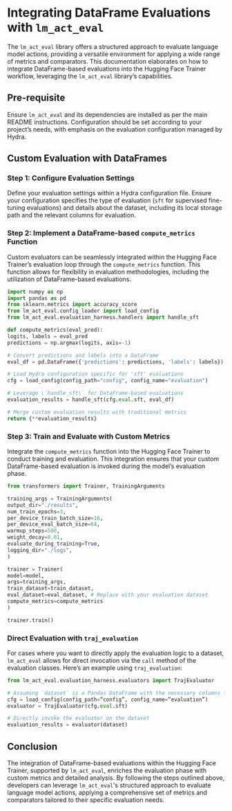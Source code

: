 
# Integrating DataFrame Evaluations with `lm_act_eval`

The `lm_act_eval` library offers a structured approach to evaluate language model actions, providing a versatile environment for applying a wide range of metrics and comparators. This documentation elaborates on how to integrate DataFrame-based evaluations into the Hugging Face Trainer workflow, leveraging the `lm_act_eval` library’s capabilities.

## Pre-requisite

Ensure `lm_act_eval` and its dependencies are installed as per the main README instructions. Configuration should be set according to your project’s needs, with emphasis on the evaluation configuration managed by Hydra.

## Custom Evaluation with DataFrames

### Step 1: Configure Evaluation Settings

Define your evaluation settings within a Hydra configuration file. Ensure your configuration specifies the type of evaluation (`sft` for supervised fine-tuning evaluations) and details about the dataset, including its local storage path and the relevant columns for evaluation.

### Step 2: Implement a DataFrame-based `compute_metrics` Function

Custom evaluators can be seamlessly integrated within the Hugging Face Trainer’s evaluation loop through the `compute_metrics` function. This function allows for flexibility in evaluation methodologies, including the utilization of DataFrame-based evaluations.

```python
import numpy as np
import pandas as pd
from sklearn.metrics import accuracy_score
from lm_act_eval.config_loader import load_config
from lm_act_eval.evaluation_harness.handlers import handle_sft

def compute_metrics(eval_pred):
logits, labels = eval_pred
predictions = np.argmax(logits, axis=-1)

# Convert predictions and labels into a DataFrame
eval_df = pd.DataFrame({'predictions': predictions, 'labels': labels})

# Load Hydra configuration specific for 'sft' evaluations
cfg = load_config(config_path="config", config_name="evaluation")

# Leverage \`handle_sft\` for DataFrame-based evaluations
evaluation_results = handle_sft(cfg.eval.sft, eval_df)

# Merge custom evaluation results with traditional metrics
return {**evaluation_results}
```

### Step 3: Train and Evaluate with Custom Metrics

Integrate the `compute_metrics` function into the Hugging Face Trainer to conduct training and evaluation. This integration ensures that your custom DataFrame-based evaluation is invoked during the model’s evaluation phase.

```python
from transformers import Trainer, TrainingArguments

training_args = TrainingArguments(
output_dir="./results",
num_train_epochs=3,
per_device_train_batch_size=16,
per_device_eval_batch_size=64,
warmup_steps=500,
weight_decay=0.01,
evaluate_during_training=True,
logging_dir="./logs",
)

trainer = Trainer(
model=model,
args=training_args,
train_dataset=train_dataset,
eval_dataset=eval_dataset, # Replace with your evaluation dataset
compute_metrics=compute_metrics
)

trainer.train()
```

### Direct Evaluation with `traj_evaluation`

For cases where you want to directly apply the evaluation logic to a dataset, `lm_act_eval` allows for direct invocation via the `call` method of the evaluation classes. Here’s an example using `traj_evaluation`:

```python
from lm_act_eval.evaluation_harness.evaluators import TrajEvaluator

# Assuming `dataset` is a Pandas DataFrame with the necessary columns for evaluation
cfg = load_config(config_path=“config”, config_name=“evaluation”)
evaluator = TrajEvaluator(cfg.eval.sft)

# Directly invoke the evaluator on the dataset
evaluation_results = evaluator(dataset)
```

## Conclusion

The integration of DataFrame-based evaluations within the Hugging Face Trainer, supported by `lm_act_eval`, enriches the evaluation phase with custom metrics and detailed analysis. By following the steps outlined above, developers can leverage `lm_act_eval`'s structured approach to evaluate language model actions, applying a comprehensive set of metrics and comparators tailored to their specific evaluation needs.